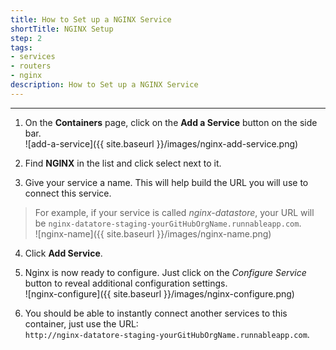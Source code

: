 ```yaml
---
title: How to Set up a NGINX Service
shortTitle: NGINX Setup
step: 2
tags:
- services
- routers
- nginx
description: How to Set up a NGINX Service
---
```


---

1. On the **Containers** page, click on the **Add a Service** button on the side bar.  
  ![add-a-service]({{ site.baseurl }}/images/nginx-add-service.png)

2. Find **NGINX** in the list and click select next to it.

3. Give your service a name. This will help build the URL you will use to connect this service.
  > For example, if your service is called *nginx-datastore*, your URL will be `nginx-datatore-staging-yourGitHubOrgName.runnableapp.com`.  
  ![nginx-name]({{ site.baseurl }}/images/nginx-name.png)

4. Click **Add Service**.

5. Nginx is now ready to configure. Just click on the *Configure Service* button to reveal additional configuration settings.  
  ![nginx-configure]({{ site.baseurl }}/images/nginx-configure.png)

6. You should be able to instantly connect another services to this container, just use the URL:  
    `http://nginx-datatore-staging-yourGitHubOrgName.runnableapp.com`.
